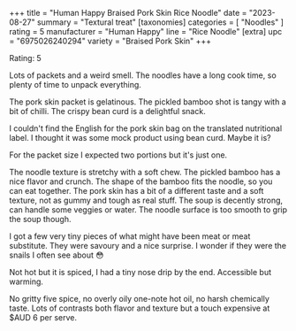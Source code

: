 +++
title = "Human Happy Braised Pork Skin Rice Noodle"
date = "2023-08-27"
summary = "Textural treat"
[taxonomies]
categories = [ "Noodles" ]
rating = 5
manufacturer = "Human Happy"
line = "Rice Noodle"
[extra]
upc = "6975026240294"
variety = "Braised Pork Skin"
+++

Rating: 5

Lots of packets and a weird smell.
The noodles have a long cook time, so plenty of time to unpack everything.

The pork skin packet is gelatinous.
The pickled bamboo shot is tangy with a bit of chilli.
The crispy bean curd is a delightful snack.

I couldn't find the English for the pork skin bag on the translated nutritional label.
I thought it was some mock product using bean curd.
Maybe it is?

For the packet size I expected two portions but it's just one.

The noodle texture is stretchy with a soft chew.
The pickled bamboo has a nice flavor and crunch.
The shape of the bamboo fits the noodle, so you can eat together.
The pork skin has a bit of a different taste and a soft texture, not as gummy and tough as real stuff.
The soup is decently strong, can handle some veggies or water.
The noodle surface is too smooth to grip the soup though.

I got a few very tiny pieces of what might have been meat or meat substitute.
They were savoury and a nice surprise.
I wonder if they were the snails I often see about 😳

Not hot but it is spiced, I had a tiny nose drip by the end.
Accessible but warming.

No gritty five spice, no overly oily one-note hot oil, no harsh chemically taste.
Lots of contrasts both flavor and texture but a touch expensive at $AUD 6 per serve.
